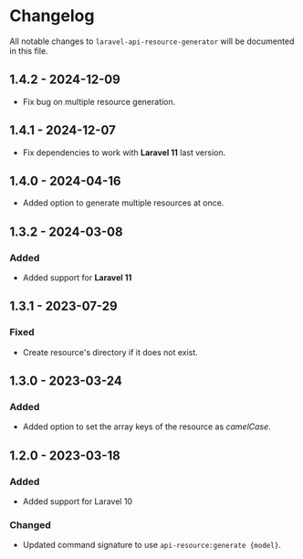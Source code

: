 # Changelog

All notable changes to `laravel-api-resource-generator` will be documented in this file.

## 1.4.2 - 2024-12-09

- Fix bug on multiple resource generation.

## 1.4.1 - 2024-12-07

- Fix dependencies to work with **Laravel 11** last version. 

## 1.4.0 - 2024-04-16

- Added option to generate multiple resources at once.

## 1.3.2 - 2024-03-08

### Added

- Added support for **Laravel 11**

## 1.3.1 - 2023-07-29

### Fixed

- Create resource's directory if it does not exist.

## 1.3.0 - 2023-03-24

### Added

- Added option to set the array keys of the resource as *camelCase*.

## 1.2.0 - 2023-03-18

### Added

- Added support for Laravel 10

### Changed

- Updated command signature to use `api-resource:generate {model}`.

